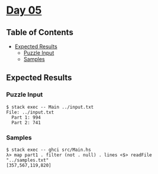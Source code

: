 # [Day 05](https://adventofcode.com/2020/day/5)

## Table of Contents

- [Expected Results](#expected-results)
  - [Puzzle Input](#puzzle-input)
  - [Samples](#samples)

## Expected Results

### Puzzle Input

```console
$ stack exec -- Main ../input.txt
File: ../input.txt
  Part 1: 994
  Part 2: 741
```

### Samples

```console
$ stack exec -- ghci src/Main.hs
λ> map part1 . filter (not . null) . lines <$> readFile "../samples.txt"
[357,567,119,820]
```
